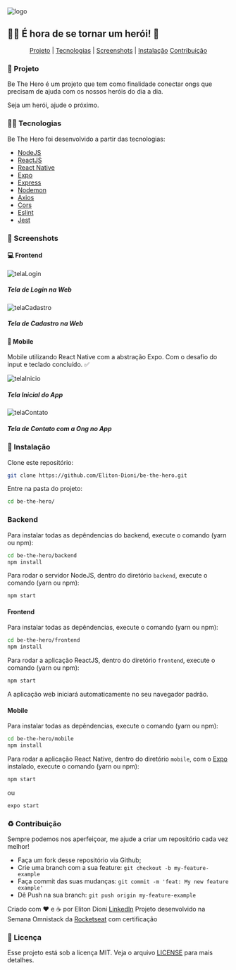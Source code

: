 #

![logo](./images/logo.png)

## 🦸‍♂️ É hora de se tornar um herói! 🦸

<p align="center">
  <a href="#-projeto">Projeto</a> |
  <a href="#-tecnologias">Tecnologias</a> |
  <a href="#-screenshots">Screenshots</a> |
  <a href="#-instalação">Instalação</a>
  <a href="#-contribuição">Contribuição</a>
</p>

### 🚀 Projeto

Be The Hero é um projeto que tem como finalidade conectar ongs que precisam de ajuda com os nossos heróis do dia a dia.

Seja um herói, ajude o próximo.

### 👨‍💻 Tecnologias  

Be The Hero foi desenvolvido a partir das tecnologias:

* [NodeJS](https://nodejs.org/pt-br/)
* [ReactJS](https://reactjs.org)
* [React Native](https://facebook.github.io/react-native/)
* [Expo](https://expo.io/)
* [Express](https://expressjs.com/pt-br/)
* [Nodemon](https://www.npmjs.com/package/nodemon)
* [Axios](https://www.npmjs.com/package/axios)
* [Cors](https://www.npmjs.com/package/cors)
* [Eslint](https://www.npmjs.com/package/eslint)
* [Jest](https://www.npmjs.com/package/jest)

### 📸 Screenshots

#### 💻 Frontend

![telaLogin](./images/telaLogin.png)

##### Tela de Login na Web

![telaCadastro](./images/telaCadastro.png)

##### Tela de Cadastro na Web

#### 📱 Mobile

Mobile utilizando React Native com a abstração Expo. Com o desafio do input e teclado concluído. ✅

![telaInicio](./images/telaInicio.png)

##### Tela Inicial do App

![telaContato](./images/telaContato.png)

##### Tela de Contato com a Ong no App

### 💾 Instalação

Clone este repositório:

```bash
git clone https://github.com/Eliton-Dioni/be-the-hero.git
```

Entre na pasta do projeto:

```bash
cd be-the-hero/
```

### Backend

Para instalar todas as depêndencias do backend, execute o comando (yarn ou npm):

```bash
cd be-the-hero/backend
npm install
```

Para rodar o servidor NodeJS, dentro do diretório `backend`, execute o comando (yarn ou npm):

```bash
npm start
```

#### Frontend

Para instalar todas as depêndencias, execute o comando (yarn ou npm):

```bash
cd be-the-hero/frontend
npm install
```

Para rodar a aplicação ReactJS, dentro do diretório `frontend`, execute o comando (yarn ou npm):

```bash
npm start
```

A aplicação web iniciará automaticamente no seu navegador padrão.

#### Mobile

Para instalar todas as depêndencias, execute o comando (yarn ou npm):

```bash
cd be-the-hero/mobile
npm install
```

Para rodar a aplicação React Native, dentro do diretório `mobile`, com o [Expo](https://expo.io/) instalado, execute o comando (yarn ou npm):

```bash
npm start
```

ou

```bash
expo start
```

### ♻️ Contribuição

Sempre podemos nos aperfeiçoar, me ajude a criar um repositório cada vez melhor!

* Faça um fork desse repositório via Github;
* Crie uma branch com a sua feature: `git checkout -b my-feature-example`
* Faça commit das suas mudanças: `git commit -m 'feat: My new feature example'`
* Dê Push na sua branch: `git push origin my-feature-example`

Criado com ❤️ e ☕ por Eliton Dioni [LinkedIn](https://www.linkedin.com/in/eliton-dioni-9628a0104/)
Projeto desenvolvido na Semana Omnistack da [Rocketseat](https://rocketseat.com.br/) com certificação

### 📝 Licença

Esse projeto está sob a licença MIT. Veja o arquivo [LICENSE](LICENSE) para mais detalhes.
